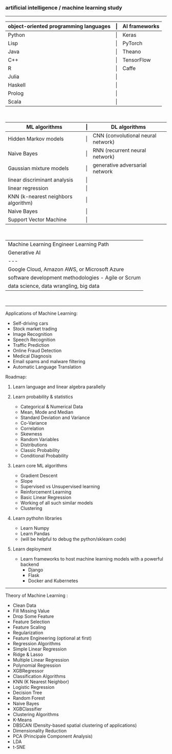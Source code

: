 ### artificial intelligence / machine learning study

---

|object-oriented programming languages|\||AI frameworks|
| ----- |-| ----- |
|Python|\||Keras|
|Lisp|\||PyTorch|
|Java|\||Theano|
|C++|\||TensorFlow|
|R|\||Caffe|
|Julia|\||
|Haskell|\||
|Prolog|\||
|Scala|\||

&nbsp;

|ML algorithms|\||DL algorithms|
| ----- |-| ----- |
|Hidden Markov models|\||CNN (convolutional neural network)|
|Naive Bayes|\||RNN (recurrent neural network)|
|Gaussian mixture models|\||generative adversarial network|
|linear discriminant analysis|\|
|linear regression|\|
|KNN (k-nearest neighbors algorithm)|\|
|Naive Bayes|\|
|Support Vector Machine|\|

&nbsp;

||
| ----- |
|Machine Learning Engineer Learning Path|
|Generative AI|
|---|
|Google Cloud, Amazon AWS, or Microsoft Azure|
|software development methodologies - Agile or Scrum|
|data science, data wrangling, big data|

&nbsp;

---

Applications of Machine Learning:
- Self-driving cars
- Stock market trading
- Image Recognition
- Speech Recognition
- Traffic Prediction
- Online Fraud Detection
- Medical Diagnosis
- Email spams and malware filtering
- Automatic Language Translation

Roadmap:
1. Learn language and linear algebra parallelly

2. Learn probability & statistics
    - Categorical & Numerical Data
    - Mean, Mode and Median
    - Standard Deviation and Variance
    - Co-Variance
    - Correlation
    - Skewness
    - Random Variables
    - Distributions
    - Classic Probability
    - Conditional Probability

3. Learn core ML algorithms
    - Gradient Descent
    - Slope
    - Supervised vs Unsupervised learning
    - Reinforcement Learning
    - Basic Linear Regression
    - Working of all such similar models
    - Clustering

4. Learn pythohn libraries
    - Learn Numpy
    - Learn Pandas
    - (will be helpful to debug the python/sklearn code)

5. Learn deployment
    - Learn frameworks to host machine learning models with a powerful backend
        - Django
        - Flask
        - Docker and Kubernetes

--- 

Theory of Machine Learning :
- Clean Data
- Fill Missing Value
- Drop Some Feature
- Feature Selection
- Feature Scaling
- Regularization
- Feature Engineering (optional at first)
- Regression Algorithms
- Simple Linear Regression
- Ridge & Lasso
- Multiple Linear Regression
- Polynomial Regression
- XGBRegressor
- Classification Algorithms
- KNN (K Nearest Neighbor)
- Logistic Regression
- Decision Tree
- Random Forest
- Naive Bayes
- XGBClassifier
- Clustering Algorithms
- K-Means
- DBSCAN (Density-based spatial clustering of applications)
- Dimensionality Reduction
- PCA (Principale Component Analysis)
- LDA
- t-SNE

<!-- ![ex_screenshot](https://futuretechnopedia.com/wp-content/uploads/2023/03/Roadmap-to-Artificial-Intelligence-1-683x1024.png
) -->

<!-- credit / resource : 
https://www.codelivly.com/machine-learning-roadmap/ 
https://i.am.ai/roadmap/#note
https://www.theinsaneapp.com/2021/03/roadmap-series.html 
https://github.com/dformoso/machine-learning-mindmap/blob/master/Machine%20Learning%20-%20White%20BG.pdf 
https://github.com/dformoso/deeplearning-mindmap/blob/master/Deep%20Learning.pdf -->